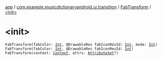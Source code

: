[app](../../index.md) / [com.example.musicdictionaryandroid.ui.transition](../index.md) / [FabTransform](index.md) / [&lt;init&gt;](./-init-.md)

# &lt;init&gt;

`FabTransform(fabColor: `[`Int`](https://kotlinlang.org/api/latest/jvm/stdlib/kotlin/-int/index.html)`, @DrawableRes fabIconResId: `[`Int`](https://kotlinlang.org/api/latest/jvm/stdlib/kotlin/-int/index.html)`, mode: `[`Int`](https://kotlinlang.org/api/latest/jvm/stdlib/kotlin/-int/index.html)`)`
`FabTransform(fabColor: `[`Int`](https://kotlinlang.org/api/latest/jvm/stdlib/kotlin/-int/index.html)`, @DrawableRes fabIconResId: `[`Int`](https://kotlinlang.org/api/latest/jvm/stdlib/kotlin/-int/index.html)`)`
`FabTransform(context: `[`Context`](https://developer.android.com/reference/android/content/Context.html)`, attrs: `[`AttributeSet`](https://developer.android.com/reference/android/util/AttributeSet.html)`?)`